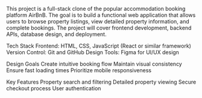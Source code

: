 This project is a full-stack clone of the popular accommodation booking platform AirBnB. The goal is to build a functional web application that allows users to browse property listings, view detailed property information, and complete bookings. The project will cover frontend development, backend APIs, database design, and deployment.

Tech Stack
Frontend: HTML, CSS, JavaScript (React or similar framework)
Version Control: Git and GitHub
Design Tools: Figma for UI/UX design

Design Goals
Create intuitive booking flow
Maintain visual consistency
Ensure fast loading times
Prioritize mobile responsiveness

Key Features
Property search and filtering
Detailed property viewing
Secure checkout process
User authentication